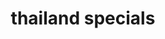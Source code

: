 ---
layout: page
title: thailand specials
description: our vast selection of accommodations will be used to help define your preferred stay. from luxury suites to economy rooms to mansions, itinerary club can assist you.
permalink: /os2.html
---